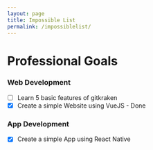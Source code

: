 ```yaml
---
layout: page
title: Impossible List
permalink: /impossiblelist/
---
```


# Professional Goals

### Web Development

- [ ] Learn 5 basic features of gitkraken 
- [x] Create a simple Website using VueJS - Done

### App Development

- [x] Create a simple App using React Native

